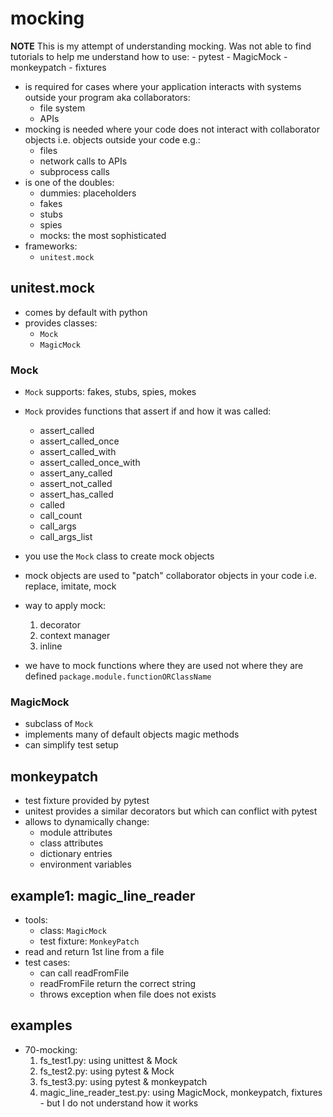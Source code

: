 # mocking

**NOTE**
This is my attempt of understanding mocking.
Was not able to find tutorials to help me understand how to use:
    - pytest
    - MagicMock
    - monkeypatch
    - fixtures

* is required for cases where your application interacts with systems outside your program aka collaborators:
    - file system
    - APIs
* mocking is needed where your code does not interact with collaborator objects i.e. objects outside your code e.g.:
    - files
    - network calls to APIs
    - subprocess calls
* is one of the doubles:
    - dummies: placeholders
    - fakes
    - stubs
    - spies
    - mocks: the most sophisticated
* frameworks:
    - `unitest.mock`

## unitest.mock
* comes by default with python
* provides classes:
    - `Mock`
    - `MagicMock`

### Mock
* `Mock` supports: fakes, stubs, spies, mokes
* `Mock` provides functions that assert if and how it was called:
    - assert_called
    - assert_called_once
    - assert_called_with
    - assert_called_once_with
    - assert_any_called
    - assert_not_called
    - assert_has_called
    - called
    - call_count
    - call_args
    - call_args_list

* you use the `Mock` class to create mock objects
* mock objects are used to "patch" collaborator objects in your code i.e. replace, imitate, mock
* way to apply mock:
    1. decorator
    2. context manager
    3. inline
* we have to mock functions where they are used not where they are defined `package.module.functionORClassName`

### MagicMock
* subclass of `Mock`
* implements many of default objects magic methods
* can simplify test setup


## monkeypatch
* test fixture provided by pytest
* unitest provides a similar decorators but which can conflict with pytest
* allows to dynamically change:
    - module attributes
    - class attributes
    - dictionary entries
    - environment variables

## example1: magic_line_reader
* tools:
    - class: `MagicMock`
    - test fixture: `MonkeyPatch`
* read and return 1st line from a file
* test cases:
    - can call readFromFile
    - readFromFile return the correct string
    - throws exception when file does not exists

## examples
* 70-mocking:
    1. fs_test1.py: using unittest & Mock
    2. fs_test2.py: using pytest & Mock
    3. fs_test3.py: using pytest & monkeypatch
    4. magic_line_reader_test.py: using MagicMock, monkeypatch, fixtures  - but I do not understand how it works